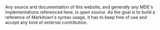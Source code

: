 Any source and documentation of this website, and generally any MDE's implementations
referenced here, is *open source*. As the goal is to build a reference of Markdown's
syntax usage, it has to keep free of use and accept any kind of external contribution.